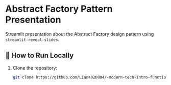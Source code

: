 # Abstract Factory Pattern Presentation

Streamlit presentation about the Abstract Factory design pattern using `streamlit-reveal-slides`.

## 🚀 How to Run Locally

1. Clone the repository:
   ```bash
   git clone https://github.com/Liana020804/-modern-tech-intro-functions.git